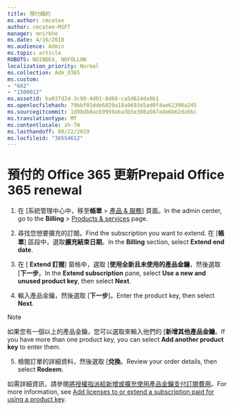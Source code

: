 ```yaml
---
title: 預付續約
ms.author: cmcatee
author: cmcatee-MSFT
manager: mnirkhe
ms.date: 4/16/2018
ms.audience: Admin
ms.topic: article
ROBOTS: NOINDEX, NOFOLLOW
localization_priority: Normal
ms.collection: Adm_O365
ms.custom:
- "662"
- "1500012"
ms.assetid: ba037d2d-3c99-4d01-8d60-ca5d624da9b1
ms.openlocfilehash: 79bbf01dde6020a18a9693d5ad0f4ae62390a245
ms.sourcegitcommit: 1d98db8acb9959aba3b5e308a567ade6b62da56c
ms.translationtype: MT
ms.contentlocale: zh-TW
ms.lasthandoff: 08/22/2019
ms.locfileid: "36554612"
---
```

# <a name="prepaid-office-365-renewal"></a><span data-ttu-id="9286d-102">預付的 Office 365 更新</span><span class="sxs-lookup"><span data-stu-id="9286d-102">Prepaid Office 365 renewal</span></span>

1. <span data-ttu-id="9286d-103">在 [系統管理中心中，移至**帳單** \> [產品 & 服務](https://go.microsoft.com/fwlink/p/?linkid=842054)] 頁面。</span><span class="sxs-lookup"><span data-stu-id="9286d-103">In the admin center, go to the **Billing** \> [Products & services](https://go.microsoft.com/fwlink/p/?linkid=842054) page.</span></span>

2. <span data-ttu-id="9286d-104">尋找您想要擴充的訂閱。</span><span class="sxs-lookup"><span data-stu-id="9286d-104">Find the subscription you want to extend.</span></span> <span data-ttu-id="9286d-105">在 [**帳單**] 區段中，選取**擴充結束日期**。</span><span class="sxs-lookup"><span data-stu-id="9286d-105">In the **Billing** section, select **Extend end date**.</span></span>

3. <span data-ttu-id="9286d-106">在 [ **Extend 訂閱**] 窗格中，選取 [**使用全新且未使用的產品金鑰**，然後選取 [**下一步**。</span><span class="sxs-lookup"><span data-stu-id="9286d-106">In the **Extend subscription** pane, select **Use a new and unused product key**, then select **Next**.</span></span>

4. <span data-ttu-id="9286d-107">輸入產品金鑰，然後選取 [**下一步**]。</span><span class="sxs-lookup"><span data-stu-id="9286d-107">Enter the product key, then select **Next**.</span></span>

> [!NOTE]
> <span data-ttu-id="9286d-108">如果您有一個以上的產品金鑰，您可以選取來輸入他們的 [**新增其他產品金鑰**。</span><span class="sxs-lookup"><span data-stu-id="9286d-108">If you have more than one product key, you can select **Add another product key** to enter them.</span></span>

5. <span data-ttu-id="9286d-109">檢閱訂單的詳細資料，然後選取 [**兌換**。</span><span class="sxs-lookup"><span data-stu-id="9286d-109">Review your order details, then select **Redeem**.</span></span>

<span data-ttu-id="9286d-110">如需詳細資訊，請參閱[將授權指派給新增或擴充使用產品金鑰支付訂閱費用](https://docs.microsoft.com/office365/admin/misc/add-licenses-using-product-key)。</span><span class="sxs-lookup"><span data-stu-id="9286d-110">For more information, see [Add licenses to or extend a subscription paid for using a product key](https://docs.microsoft.com/office365/admin/misc/add-licenses-using-product-key).</span></span>